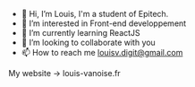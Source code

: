 - 👋 Hi, I’m Louis, I'm a student of Epitech.
- 👀 I’m interested in Front-end developpement 
- 🌱 I’m currently learning ReactJS
- 💞️ I’m looking to collaborate with you
- 📫 How to reach me louisv.digit@gmail.com

My website -> louis-vanoise.fr
<!---
LouisDigit/LouisDigit is a ✨ special ✨ repository because its `README.md` (this file) appears on your GitHub profile.
You can click the Preview link to take a look at your changes.
--->
